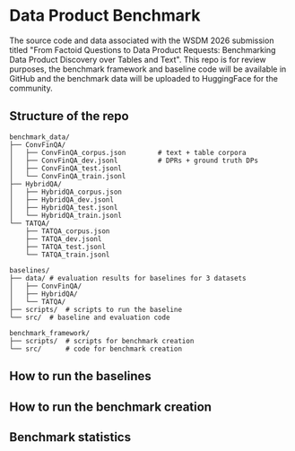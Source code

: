 # Data Product Benchmark

The source code and data associated with the WSDM 2026 submission titled "From Factoid Questions to Data Product Requests: Benchmarking Data Product Discovery over Tables and Text". This repo is for review purposes, the benchmark framework and baseline code will be available in GitHub and the benchmark data will be uploaded to HuggingFace for the community.

## Structure of the repo
```
benchmark_data/
├── ConvFinQA/
│   ├── ConvFinQA_corpus.json        # text + table corpora
│   ├── ConvFinQA_dev.jsonl          # DPRs + ground truth DPs
│   ├── ConvFinQA_test.jsonl
│   └── ConvFinQA_train.jsonl
├── HybridQA/
│   ├── HybridQA_corpus.json
│   ├── HybridQA_dev.jsonl
│   ├── HybridQA_test.jsonl
│   └── HybridQA_train.jsonl
└── TATQA/
    ├── TATQA_corpus.json
    ├── TATQA_dev.jsonl
    ├── TATQA_test.jsonl
    └── TATQA_train.jsonl

baselines/
├── data/ # evaluation results for baselines for 3 datasets
│   ├── ConvFinQA/
│   ├── HybridQA/
│   └── TATQA/
├── scripts/  # scripts to run the baseline
└── src/  # baseline and evaluation code

benchmark_framework/
├── scripts/  # scripts for benchmark creation
└── src/      # code for benchmark creation
```
## How to run the baselines 


## How to run the benchmark creation 

## Benchmark statistics 
